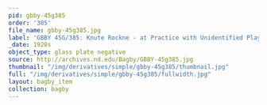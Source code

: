 ```yaml
---
pid: gbby-45g385
order: '385'
file_name: gbby-45g385.jpg
label: 'GBBY 45G/385: Knute Rockne - at Practice with Unidentified Players - c1920s'
_date: 1920s
object_type: glass plate negative
source: http://archives.nd.edu/Bagby/GBBY-45g385.jpg
thumbnail: "/img/derivatives/simple/gbby-45g385/thumbnail.jpg"
full: "/img/derivatives/simple/gbby-45g385/fullwidth.jpg"
layout: bagby_item
collection: bagby
---
```

